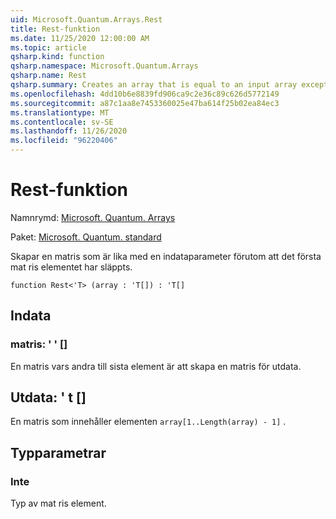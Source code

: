 ```yaml
---
uid: Microsoft.Quantum.Arrays.Rest
title: Rest-funktion
ms.date: 11/25/2020 12:00:00 AM
ms.topic: article
qsharp.kind: function
qsharp.namespace: Microsoft.Quantum.Arrays
qsharp.name: Rest
qsharp.summary: Creates an array that is equal to an input array except that the first array element is dropped.
ms.openlocfilehash: 4dd10b6e8839fd906ca9c2e36c89c626d5772149
ms.sourcegitcommit: a87c1aa8e7453360025e47ba614f25b02ea84ec3
ms.translationtype: MT
ms.contentlocale: sv-SE
ms.lasthandoff: 11/26/2020
ms.locfileid: "96220406"
---
```

# <a name="rest-function"></a>Rest-funktion

Namnrymd: [Microsoft. Quantum. Arrays](xref:Microsoft.Quantum.Arrays)

Paket: [Microsoft. Quantum. standard](https://nuget.org/packages/Microsoft.Quantum.Standard)


Skapar en matris som är lika med en indataparameter förutom att det första mat ris elementet har släppts.

```qsharp
function Rest<'T> (array : 'T[]) : 'T[]
```


## <a name="input"></a>Indata

### <a name="array--t"></a>matris: ' ' []

En matris vars andra till sista element är att skapa en matris för utdata.



## <a name="output--t"></a>Utdata: ' t []

En matris som innehåller elementen `array[1..Length(array) - 1]` .

## <a name="type-parameters"></a>Typparametrar

### <a name="t"></a>Inte

Typ av mat ris element.